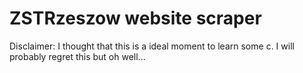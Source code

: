 # ZSTRzeszow website scraper

Disclaimer: I thought that this is a ideal moment to learn some c. I will probably regret this but oh well...
